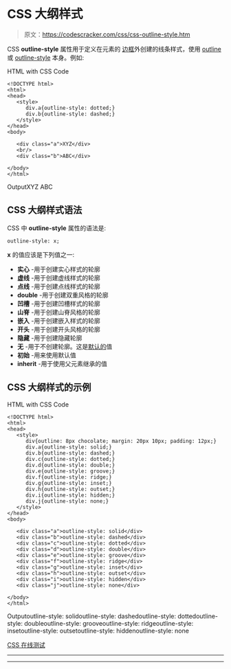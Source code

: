 # CSS 大纲样式

> 原文：<https://codescracker.com/css/css-outline-style.htm>

CSS **outline-style** 属性用于定义在元素的 [边框](/css/css-border.htm)外创建的线条样式，使用 [outline](/css/css-outline.htm) 或 [outline-style](/css/css-outline-style.htm) 本身。例如:

HTML with CSS Code

```
<!DOCTYPE html>
<html>
<head>
   <style>
      div.a{outline-style: dotted;}
      div.b{outline-style: dashed;}
   </style>
</head>
<body>

   <div class="a">XYZ</div>
   <br/>
   <div class="b">ABC</div>

</body>
</html>
```

OutputXYZ
ABC

## CSS 大纲样式语法

CSS 中 **outline-style** 属性的语法是:

```
outline-style: x;
```

**x** 的值应该是下列值之一:

*   **实心** -用于创建实心样式的轮廓
*   **虚线** -用于创建虚线样式的轮廓
*   **点线** -用于创建点线样式的轮廓
*   **double** -用于创建双重风格的轮廓
*   **凹槽** -用于创建凹槽样式的轮廓
*   **山脊** -用于创建山脊风格的轮廓
*   **嵌入** -用于创建嵌入样式的轮廓
*   **开头** -用于创建开头风格的轮廓
*   **隐藏** -用于创建隐藏轮廓
*   **无** -用于不创建轮廓。这是<u>默认的</u>值
*   **初始** -用来使用默认值
*   **inherit** -用于使用父元素继承的值

## CSS 大纲样式的示例

HTML with CSS Code

```
<!DOCTYPE html>
<html>
<head>
   <style>
      div{outline: 8px chocolate; margin: 20px 10px; padding: 12px;}
      div.a{outline-style: solid;}
      div.b{outline-style: dashed;}
      div.c{outline-style: dotted;}
      div.d{outline-style: double;}
      div.e{outline-style: groove;}
      div.f{outline-style: ridge;}
      div.g{outline-style: inset;}
      div.h{outline-style: outset;}
      div.i{outline-style: hidden;}
      div.j{outline-style: none;}
   </style>
</head>
<body>

   <div class="a">outline-style: solid</div>
   <div class="b">outline-style: dashed</div>
   <div class="c">outline-style: dotted</div>
   <div class="d">outline-style: double</div>
   <div class="e">outline-style: groove</div>
   <div class="f">outline-style: ridge</div>
   <div class="g">outline-style: inset</div>
   <div class="h">outline-style: outset</div>
   <div class="i">outline-style: hidden</div>
   <div class="j">outline-style: none</div>

</body>
</html>
```

Outputoutline-style: solidoutline-style: dashedoutline-style: dottedoutline-style: doubleoutline-style: grooveoutline-style: ridgeoutline-style: insetoutline-style: outsetoutline-style: hiddenoutline-style: none

[CSS 在线测试](/exam/showtest.php?subid=5)

* * *

* * *